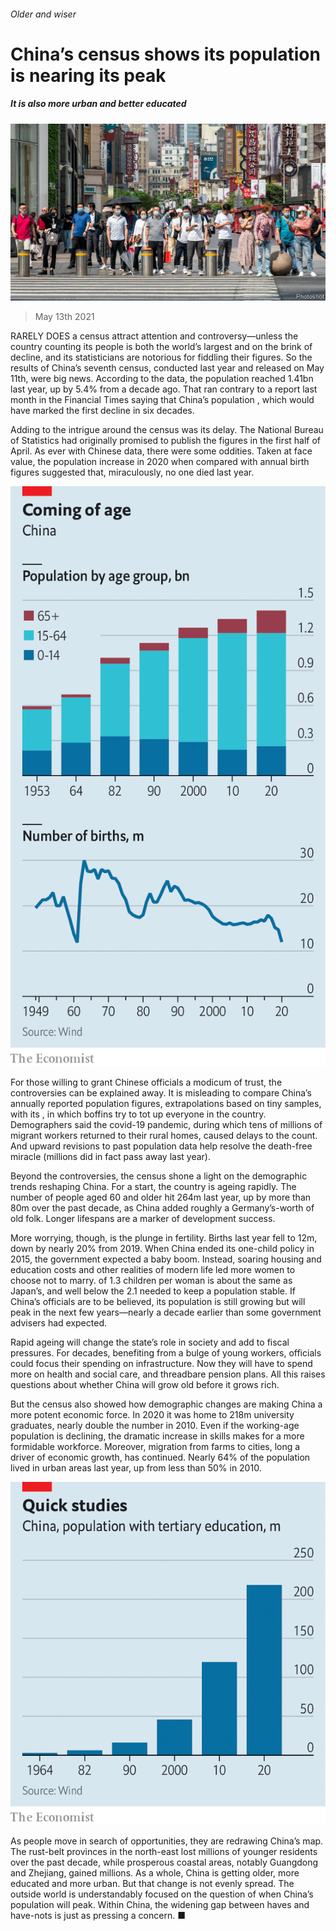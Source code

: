 ###### Older and wiser

# China’s census shows its population is nearing its peak 

##### It is also more urban and better educated 

![image](images/20210515_fnp501.jpg) 

> May 13th 2021 

RARELY DOES a census attract attention and controversy—unless the country counting its people is both the world’s largest and on the brink of decline, and its statisticians are notorious for fiddling their figures. So the results of China’s seventh census, conducted last year and released on May 11th, were big news. According to the data, the population reached 1.41bn last year, up by 5.4% from a decade ago. That ran contrary to a report last month in the Financial Times saying that China’s population , which would have marked the first decline in six decades.

Adding to the intrigue around the census was its delay. The National Bureau of Statistics had originally promised to publish the figures in the first half of April. As ever with Chinese data, there were some oddities. Taken at face value, the population increase in 2020 when compared with annual birth figures suggested that, miraculously, no one died last year.

![image](images/20210515_fnc208.png) 


For those willing to grant Chinese officials a modicum of trust, the controversies can be explained away. It is misleading to compare China’s annually reported population figures, extrapolations based on tiny samples, with its , in which boffins try to tot up everyone in the country. Demographers said the covid-19 pandemic, during which tens of millions of migrant workers returned to their rural homes, caused delays to the count. And upward revisions to past population data help resolve the death-free miracle (millions did in fact pass away last year).


Beyond the controversies, the census shone a light on the demographic trends reshaping China. For a start, the country is ageing rapidly. The number of people aged 60 and older hit 264m last year, up by more than 80m over the past decade, as China added roughly a Germany’s-worth of old folk. Longer lifespans are a marker of development success.


More worrying, though, is the plunge in fertility. Births last year fell to 12m, down by nearly 20% from 2019. When China ended its one-child policy in 2015, the government expected a baby boom. Instead, soaring housing and education costs and other realities of modern life led more women to choose not to marry.  of 1.3 children per woman is about the same as Japan’s, and well below the 2.1 needed to keep a population stable. If China’s officials are to be believed, its population is still growing but will peak in the next few years—nearly a decade earlier than some government advisers had expected.

Rapid ageing will change the state’s role in society and add to fiscal pressures. For decades, benefiting from a bulge of young workers, officials could focus their spending on infrastructure. Now they will have to spend more on health and social care, and threadbare pension plans. All this raises questions about whether China will grow old before it grows rich.

But the census also showed how demographic changes are making China a more potent economic force. In 2020 it was home to 218m university graduates, nearly double the number in 2010. Even if the working-age population is declining, the dramatic increase in skills makes for a more formidable workforce. Moreover, migration from farms to cities, long a driver of economic growth, has continued. Nearly 64% of the population lived in urban areas last year, up from less than 50% in 2010.

![image](images/20210515_fnc209.png) 


As people move in search of opportunities, they are redrawing China’s map. The rust-belt provinces in the north-east lost millions of younger residents over the past decade, while prosperous coastal areas, notably Guangdong and Zhejiang, gained millions. As a whole, China is getting older, more educated and more urban. But that change is not evenly spread. The outside world is understandably focused on the question of when China’s population will peak. Within China, the widening gap between haves and have-nots is just as pressing a concern. ■

